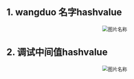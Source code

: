 ##  1. wangduo 名字hashvalue
<div align="center">
<img src="D:\Desktop\cpp_learning\hw0\assign0\static_media\wangduo_hashvalue.jpg" style="zoom:80%" alt="图片名称"/>
</div>

## 2. 调试中间值hashvalue
<div align="center">
<img src="D:\Desktop\cpp_learning\hw0\assign0\static_media\ada_hashvalue.jpg" style="zoom:80%" alt="图片名称"/>
</div>
